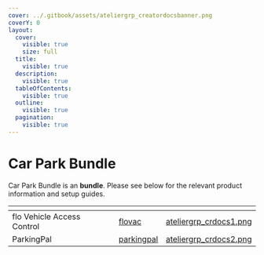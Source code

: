 ```yaml
---
cover: ../.gitbook/assets/ateliergrp_creatordocsbanner.png
coverY: 0
layout:
  cover:
    visible: true
    size: full
  title:
    visible: true
  description:
    visible: true
  tableOfContents:
    visible: true
  outline:
    visible: true
  pagination:
    visible: true
---
```


# Car Park Bundle

Car Park Bundle is an **bundle**. Please see below for the relevant product information and setup guides.

<table data-view="cards"><thead><tr><th></th><th></th><th></th><th data-hidden data-card-target data-type="content-ref"></th><th data-hidden data-card-cover data-type="files"></th></tr></thead><tbody><tr><td>flo Vehicle Access Control</td><td></td><td></td><td><a href="flovac/">flovac</a></td><td><a href="../.gitbook/assets/ateliergrp_crdocs1.png">ateliergrp_crdocs1.png</a></td></tr><tr><td>ParkingPal</td><td></td><td></td><td><a href="parkingpal/">parkingpal</a></td><td><a href="../.gitbook/assets/ateliergrp_crdocs2.png">ateliergrp_crdocs2.png</a></td></tr></tbody></table>
